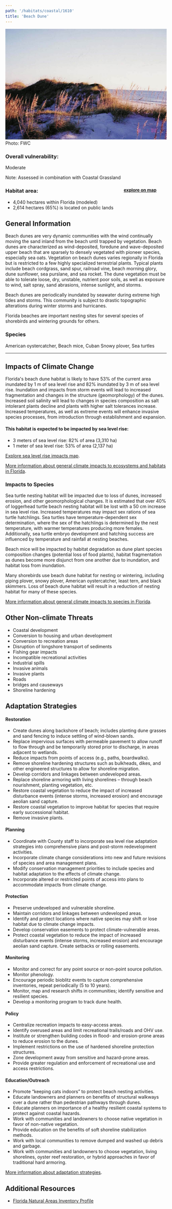 ```yaml
---
path: '/habitats/coastal/1610'
title: 'Beach Dune'
---
```


<content-header icon="coastal_uplands" title="Beach Dune" subtitle="within Coastal Uplands">
</content-header>

<div id="TopSection">

<div class="header-photo"><img src="1610.jpg" alt="Photo for 1610"/>
<figcaption>Photo: FWC</figcaption></div>

<div>

### Overall vulnerability:

<div class="vulnerability vulnerability-moderate">Moderate</div>

Note: Assessed in combination with Coastal Grassland

<h3>Habitat area: 
<a href="/habitats/coastal/1610/map" style="float:right;font-size:smaller;margin-right: 2rem;">
<fa-icon name="map"></fa-icon>
explore on map
</a>
</h3>

-   4,040 hectares within Florida (modeled)
-   2,614 hectares (65%) is located on public lands

</div>
</div>

## General Information

Beach dunes are very dynamic communities with the wind continually moving the sand inland from the beach until trapped by vegetation. Beach dunes are characterized as wind-deposited, foredune and wave-deposited upper beach that are sparsely to densely vegetated with pioneer species, especially sea oats.  Vegetation on beach dunes varies regionally in Florida but is restricted to a few highly specialized terrestrial plants.   Typical plants include beach cordgrass, sand spur, railroad vine, beach morning glory, dune sunflower, sea purslane, and sea rocket.  The dune vegetation must be able to tolerate loose, dry, unstable, nutrient poor soils, as well as exposure to wind, salt spray, sand abrasions, intense sunlight, and storms.  

Beach dunes are  periodically inundated by seawater during extreme high tides and storms. This community is subject to drastic topographic alterations during winter storms and hurricanes.  

Florida beaches are important nesting sites for several species of shorebirds and wintering grounds for others.



### Species

American oystercatcher, Beach mice, Cuban Snowy plover, Sea turtles

<hr />

## Impacts of Climate Change

Florida's beach dune habitat is likely to have 53% of the current area inundated by 1 m of sea level rise and 82% inundated by 3 m of sea level rise.  Inundation and impacts from storm events will lead to increased fragmentation and changes in the structure (geomorphology) of the dunes.   Increased soil salinity will lead to changes in species composition as salt intolerant plants decline and plants with higher salt tolerances increase.  Increased temperatures, as well as extreme events  will enhance invasive species processes, from introduction through establishment and expansion.


#### This habitat is expected to be impacted by sea level rise:

- 3 meters of sea level rise: 82% of area (3,310 ha)
- 1 meter of sea level rise: 53% of area (2,137 ha)

[Explore sea level rise impacts map](/habitats/coastal/1610/map).


[More information about general climate impacts to ecosystems and habitats in Florida](/impacts/habitats).

### Impacts to Species

Sea turtle nesting habitat will be impacted due to loss of dunes, increased erosion, and other geomorphological changes.  It is estimated that over 40% of loggerhead turtle beach nesting habitat will be lost with a 50 cm increase in sea level rise. Increased temperatures may impact sex rations of sea turtle hatchlings. Sea turtles have temperature-dependent sex determination, where the sex of the hatchlings is determined by the nest temperature, with warmer temperatures producing more females.    Additionally, sea turtle embryo development and hatching success are influenced by temperature and rainfall at nesting beaches.   

Beach mice will be impacted by habitat degradation as dune plant species composition changes (potential loss of food plants), habitat fragmentation as dunes become more disjunct from one another due to inundation, and habitat loss from inundation.  

Many shorebirds use beach dune habitat for nesting or wintering, including piping plover, snowy plover, American oystercatcher, least tern, and black skimmers.  Loss of beach dune habitat will result in a reduction of nesting habitat for many of these species.

[More information about general climate impacts to species in Florida](/impacts/species).

## Other Non-climate Threats

-	Coastal development
-	Conversion to housing and urban development
-	Conversion to recreation areas
-	Disruption of longshore transport of sediments
-	Fishing gear impacts
-	Incompatible recreational activities
-	Industrial spills
-	Invasive animals
-	Invasive plants
-	Roads
-	bridges and causeways
-	Shoreline hardening


## Adaptation Strategies

#### Restoration

- Create dunes along backshore of beach; includes planting dune grasses and sand fencing to induce settling of wind-blown sands.
- Replace impervious surfaces with permeable pavement to allow runoff to flow through and be temporarily stored prior to discharge, in areas adjacent to wetlands.
- Reduce impacts from points of access (e.g., paths, boardwalks).
- Remove shoreline hardening structures such as bulkheads, dikes, and other engineered structures to allow for shoreline migration.
- Develop corridors and linkages between undeveloped areas.
- Replace shoreline armoring with living shorelines – through beach nourishment, planting vegetation, etc.
- Restore coastal vegetation to reduce the impact of increased disturbance events (intense storms, increased erosion) and encourage aeolian sand capture.
- Restore coastal vegetation to improve habitat for species that require early successional habitat.
- Remove invasive plants.


#### Planning

- Coordinate with County staff to incorporate sea level rise adaptation strategies into comprehensive plans and post-storm redevelopment activities.
- Incorporate climate change considerations into new and future revisions of species and area management plans.
- Modify conservation management priorities to include species and habitat adaptation to the effects of climate change.
- Incorporate altered or restricted points of access into plans to accommodate impacts from climate change.


#### Protection

- Preserve undeveloped and vulnerable shoreline.
- Maintain corridors and linkages between undeveloped areas.
- Identify and protect locations where native species may shift or lose habitat due to climate change impacts.
- Develop conservation easements  to protect climate-vulnerable areas.
- Protect coastal vegetation to reduce the impact of increased disturbance events (intense storms, increased erosion) and encourage aeolian sand capture. Create setbacks or rolling easements.


#### Monitoring

- Monitor and correct for any point source or non-point source pollution.
- Monitor phenology.
- Encourage periodic bioblitz events to capture comprehensive inventories, repeat periodically (5 to 10 years).
- Monitor, map  and research shifts in communities; identify sensitive and resilient species.
- Develop a monitoring program to track dune health.


#### Policy

- Centralize recreation impacts to easy-access areas.
- Identify overused areas and limit recreational trails/roads and OHV use.
- Institute or strengthen building codes in flood- and erosion-prone areas to reduce erosion to the dunes.
- Implement restrictions on the use of hardened shoreline protection structures.
- Zone development away from sensitive and hazard-prone areas.
- Provide greater regulation and enforcement of recreational use and access restrictions.


#### Education/Outreach

- Promote “keeping cats indoors” to protect beach nesting activities.
- Educate landowners and planners on benefits of structural walkways over a dune rather than pedestrian pathways through dunes.
- Educate planners on importance of a healthy resilient coastal systems to protect against coastal hazards.
- Work with communities and landowners to choose native vegetation in favor of non-native vegetation.
- Provide education on the benefits of soft shoreline stabilization methods.
- Work with local communities to remove dumped and washed up debris and garbage.
- Work with communities and landowners to choose vegetation, living shorelines, oyster reef restoration, or hybrid approaches in favor of traditional hard armoring.




[More information about adaptation strategies](/strategies).

## Additional Resources

 - [Florida Natural Areas Inventory Profile](http://www.fnai.org/PDF/NC/Beach_Dune_Final_2010.pdf)
